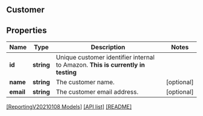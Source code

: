 ## Customer

## Properties

Name | Type | Description | Notes
------------ | ------------- | ------------- | -------------
**id** | **string** | Unique customer identifier internal to Amazon. **This is currently in testing** |
**name** | **string** | The customer name. | [optional]
**email** | **string** | The customer email address. | [optional]

[[ReportingV20210108 Models]](../) [[API list]](../../Api) [[README]](../../../README.md)
